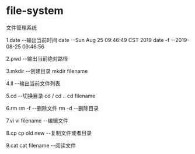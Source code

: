 # file-system
文件管理系统

1.date              --输出当前时间
    date            --Sun Aug 25 09:46:49 CST 2019
    date -f         --2019-08-25 09:46:56

2.pwd               --输出当前绝对路径

3.mkdir             --创建目录
    mkdir filename

4.ll                --输出当前文件列表

5.cd                --切换目录
    cd /
    cd ..
    cd filename

6.rm
    rm -f           --删除文件
    rm -d           --删除目录

7.vi
    vi filename     --编辑文件

8.cp
    cp old new      --复制文件或者目录

9.cat
    cat filename    --阅读文件